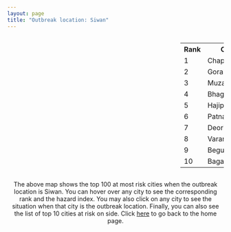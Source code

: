 ```yaml
---
layout: page
title: "Outbreak location: Siwan"
---
```

<div style="width: 100%; overflow: auto;">
<div style="width: 75%; float: left;">
<div id="mapid">
<script src="https://buda-magenta.github.io/hazard_map/load_map.js"></script>

<script>
var marker_outbreak = L.marker([26.131004, 84.391257],{"autoPan": true}).addTo(map); marker_outbreak.bindTooltip("Siwan").openTooltip();

var circle_1 = L.circle([25.773344, 84.784977], {"pane": "markerPane", "color": "red", "fill": true, "fillOpacity": 0.2, "fillRule": "evenodd", "lineCap": "round", "lineJoin": "round", "opacity": 1.0, "radius": 136124, "stroke": true, "weight": 3}).addTo(map);
circle_1.bindTooltip("Chapra<br>rank: 1<br>hazard index: 0.136125")
circle_1.bindPopup('<a href="https://buda-magenta.github.io/hazard_map/Chapra">Chapra</a>')

var circle_2 = L.circle([26.671329, 83.364583], {"pane": "markerPane", "color": "red", "fill": true, "fillOpacity": 0.2, "fillRule": "evenodd", "lineCap": "round", "lineJoin": "round", "opacity": 1.0, "radius": 101293, "stroke": true, "weight": 3}).addTo(map);
circle_2.bindTooltip("Gorakhpur<br>rank: 2<br>hazard index: 0.101293")
circle_2.bindPopup('<a href="https://buda-magenta.github.io/hazard_map/Gorakhpur">Gorakhpur</a>')

var circle_3 = L.circle([26.148658, 85.340013], {"pane": "markerPane", "color": "red", "fill": true, "fillOpacity": 0.2, "fillRule": "evenodd", "lineCap": "round", "lineJoin": "round", "opacity": 1.0, "radius": 26555, "stroke": true, "weight": 3}).addTo(map);
circle_3.bindTooltip("Muzaffarpur<br>rank: 3<br>hazard index: 0.026555")
circle_3.bindPopup('<a href="https://buda-magenta.github.io/hazard_map/Muzaffarpur">Muzaffarpur</a>')

var circle_4 = L.circle([25.286698, 87.132254], {"pane": "markerPane", "color": "red", "fill": true, "fillOpacity": 0.2, "fillRule": "evenodd", "lineCap": "round", "lineJoin": "round", "opacity": 1.0, "radius": 16683, "stroke": true, "weight": 3}).addTo(map);
circle_4.bindTooltip("Bhagalpur<br>rank: 4<br>hazard index: 0.016683")
circle_4.bindPopup('<a href="https://buda-magenta.github.io/hazard_map/Bhagalpur">Bhagalpur</a>')

var circle_5 = L.circle([25.720581, 85.255560], {"pane": "markerPane", "color": "red", "fill": true, "fillOpacity": 0.2, "fillRule": "evenodd", "lineCap": "round", "lineJoin": "round", "opacity": 1.0, "radius": 12618, "stroke": true, "weight": 3}).addTo(map);
circle_5.bindTooltip("Hajipur<br>rank: 5<br>hazard index: 0.012618")
circle_5.bindPopup('<a href="https://buda-magenta.github.io/hazard_map/Hajipur">Hajipur</a>')

var circle_6 = L.circle([25.609324, 85.123525], {"pane": "markerPane", "color": "red", "fill": true, "fillOpacity": 0.2, "fillRule": "evenodd", "lineCap": "round", "lineJoin": "round", "opacity": 1.0, "radius": 11495, "stroke": true, "weight": 3}).addTo(map);
circle_6.bindTooltip("Patna<br>rank: 6<br>hazard index: 0.011495")
circle_6.bindPopup('<a href="https://buda-magenta.github.io/hazard_map/Patna">Patna</a>')

var circle_7 = L.circle([26.423847, 83.762732], {"pane": "markerPane", "color": "red", "fill": true, "fillOpacity": 0.2, "fillRule": "evenodd", "lineCap": "round", "lineJoin": "round", "opacity": 1.0, "radius": 9623, "stroke": true, "weight": 3}).addTo(map);
circle_7.bindTooltip("Deoria<br>rank: 7<br>hazard index: 0.009623")
circle_7.bindPopup('<a href="https://buda-magenta.github.io/hazard_map/Deoria">Deoria</a>')

var circle_8 = L.circle([25.335649, 83.007629], {"pane": "markerPane", "color": "red", "fill": true, "fillOpacity": 0.2, "fillRule": "evenodd", "lineCap": "round", "lineJoin": "round", "opacity": 1.0, "radius": 6071, "stroke": true, "weight": 3}).addTo(map);
circle_8.bindTooltip("Varanasi<br>rank: 8<br>hazard index: 0.006071")
circle_8.bindPopup('<a href="https://buda-magenta.github.io/hazard_map/Varanasi">Varanasi</a>')

var circle_9 = L.circle([25.512719, 86.090571], {"pane": "markerPane", "color": "red", "fill": true, "fillOpacity": 0.2, "fillRule": "evenodd", "lineCap": "round", "lineJoin": "round", "opacity": 1.0, "radius": 6004, "stroke": true, "weight": 3}).addTo(map);
circle_9.bindTooltip("Begusarai<br>rank: 9<br>hazard index: 0.006005")
circle_9.bindPopup('<a href="https://buda-magenta.github.io/hazard_map/Begusarai">Begusarai</a>')

var circle_10 = L.circle([27.059011, 84.206464], {"pane": "markerPane", "color": "red", "fill": true, "fillOpacity": 0.2, "fillRule": "evenodd", "lineCap": "round", "lineJoin": "round", "opacity": 1.0, "radius": 4125, "stroke": true, "weight": 3}).addTo(map);
circle_10.bindTooltip("Bagaha<br>rank: 10<br>hazard index: 0.004126")
circle_10.bindPopup('<a href="https://buda-magenta.github.io/hazard_map/Bagaha">Bagaha</a>')

var circle_11 = L.circle([26.838100, 80.934600], {"pane": "markerPane", "color": "red", "fill": true, "fillOpacity": 0.2, "fillRule": "evenodd", "lineCap": "round", "lineJoin": "round", "opacity": 1.0, "radius": 3536, "stroke": true, "weight": 3}).addTo(map);
circle_11.bindTooltip("Lucknow<br>rank: 11<br>hazard index: 0.003536")
circle_11.bindPopup('<a href="https://buda-magenta.github.io/hazard_map/Lucknow">Lucknow</a>')

var circle_12 = L.circle([26.083143, 86.032571], {"pane": "markerPane", "color": "red", "fill": true, "fillOpacity": 0.2, "fillRule": "evenodd", "lineCap": "round", "lineJoin": "round", "opacity": 1.0, "radius": 2984, "stroke": true, "weight": 3}).addTo(map);
circle_12.bindTooltip("Darbhanga<br>rank: 12<br>hazard index: 0.002985")
circle_12.bindPopup('<a href="https://buda-magenta.github.io/hazard_map/Darbhanga">Darbhanga</a>')

var circle_13 = L.circle([27.985060, 80.753845], {"pane": "markerPane", "color": "red", "fill": true, "fillOpacity": 0.2, "fillRule": "evenodd", "lineCap": "round", "lineJoin": "round", "opacity": 1.0, "radius": 2951, "stroke": true, "weight": 3}).addTo(map);
circle_13.bindTooltip("Lakhimpur<br>rank: 13<br>hazard index: 0.002952")
circle_13.bindPopup('<a href="https://buda-magenta.github.io/hazard_map/Lakhimpur">Lakhimpur</a>')

var circle_14 = L.circle([25.877933, 84.119959], {"pane": "markerPane", "color": "red", "fill": true, "fillOpacity": 0.2, "fillRule": "evenodd", "lineCap": "round", "lineJoin": "round", "opacity": 1.0, "radius": 2513, "stroke": true, "weight": 3}).addTo(map);
circle_14.bindTooltip("Ballia<br>rank: 14<br>hazard index: 0.002514")
circle_14.bindPopup('<a href="https://buda-magenta.github.io/hazard_map/Ballia">Ballia</a>')

var circle_15 = L.circle([19.075990, 72.877393], {"pane": "markerPane", "color": "red", "fill": true, "fillOpacity": 0.2, "fillRule": "evenodd", "lineCap": "round", "lineJoin": "round", "opacity": 1.0, "radius": 2461, "stroke": true, "weight": 3}).addTo(map);
circle_15.bindTooltip("Mumbai<br>rank: 15<br>hazard index: 0.002462")
circle_15.bindPopup('<a href="https://buda-magenta.github.io/hazard_map/Mumbai">Mumbai</a>')

var circle_16 = L.circle([25.954628, 83.647350], {"pane": "markerPane", "color": "red", "fill": true, "fillOpacity": 0.2, "fillRule": "evenodd", "lineCap": "round", "lineJoin": "round", "opacity": 1.0, "radius": 2335, "stroke": true, "weight": 3}).addTo(map);
circle_16.bindTooltip("Maunath Bhanjan<br>rank: 16<br>hazard index: 0.002335")
circle_16.bindPopup('<a href="https://buda-magenta.github.io/hazard_map/Maunath_Bhanjan">Maunath Bhanjan</a>')

var circle_17 = L.circle([24.796436, 85.007956], {"pane": "markerPane", "color": "red", "fill": true, "fillOpacity": 0.2, "fillRule": "evenodd", "lineCap": "round", "lineJoin": "round", "opacity": 1.0, "radius": 2330, "stroke": true, "weight": 3}).addTo(map);
circle_17.bindTooltip("Gaya<br>rank: 17<br>hazard index: 0.002330")
circle_17.bindPopup('<a href="https://buda-magenta.github.io/hazard_map/Gaya">Gaya</a>')

var circle_18 = L.circle([25.832642, 86.614893], {"pane": "markerPane", "color": "red", "fill": true, "fillOpacity": 0.2, "fillRule": "evenodd", "lineCap": "round", "lineJoin": "round", "opacity": 1.0, "radius": 2122, "stroke": true, "weight": 3}).addTo(map);
circle_18.bindTooltip("Saharsa<br>rank: 18<br>hazard index: 0.002123")
circle_18.bindPopup('<a href="https://buda-magenta.github.io/hazard_map/Saharsa">Saharsa</a>')

var circle_19 = L.circle([25.560900, 87.647654], {"pane": "markerPane", "color": "red", "fill": true, "fillOpacity": 0.2, "fillRule": "evenodd", "lineCap": "round", "lineJoin": "round", "opacity": 1.0, "radius": 2037, "stroke": true, "weight": 3}).addTo(map);
circle_19.bindTooltip("Katihar<br>rank: 19<br>hazard index: 0.002037")
circle_19.bindPopup('<a href="https://buda-magenta.github.io/hazard_map/Katihar">Katihar</a>')

var circle_20 = L.circle([26.724789, 82.793269], {"pane": "markerPane", "color": "red", "fill": true, "fillOpacity": 0.2, "fillRule": "evenodd", "lineCap": "round", "lineJoin": "round", "opacity": 1.0, "radius": 1894, "stroke": true, "weight": 3}).addTo(map);
circle_20.bindTooltip("Basti<br>rank: 20<br>hazard index: 0.001895")
circle_20.bindPopup('<a href="https://buda-magenta.github.io/hazard_map/Basti">Basti</a>')

var circle_21 = L.circle([26.055318, 82.993139], {"pane": "markerPane", "color": "red", "fill": true, "fillOpacity": 0.2, "fillRule": "evenodd", "lineCap": "round", "lineJoin": "round", "opacity": 1.0, "radius": 1560, "stroke": true, "weight": 3}).addTo(map);
circle_21.bindTooltip("Nizamabad<br>rank: 21<br>hazard index: 0.001561")
circle_21.bindPopup('<a href="https://buda-magenta.github.io/hazard_map/Nizamabad">Nizamabad</a>')

var circle_22 = L.circle([26.460914, 80.321759], {"pane": "markerPane", "color": "red", "fill": true, "fillOpacity": 0.2, "fillRule": "evenodd", "lineCap": "round", "lineJoin": "round", "opacity": 1.0, "radius": 1549, "stroke": true, "weight": 3}).addTo(map);
circle_22.bindTooltip("Kanpur<br>rank: 22<br>hazard index: 0.001549")
circle_22.bindPopup('<a href="https://buda-magenta.github.io/hazard_map/Kanpur">Kanpur</a>')

var circle_23 = L.circle([26.716413, 88.430992], {"pane": "markerPane", "color": "red", "fill": true, "fillOpacity": 0.2, "fillRule": "evenodd", "lineCap": "round", "lineJoin": "round", "opacity": 1.0, "radius": 1530, "stroke": true, "weight": 3}).addTo(map);
circle_23.bindTooltip("Siliguri<br>rank: 23<br>hazard index: 0.001530")
circle_23.bindPopup('<a href="https://buda-magenta.github.io/hazard_map/Siliguri">Siliguri</a>')

var circle_24 = L.circle([25.205305, 85.514612], {"pane": "markerPane", "color": "red", "fill": true, "fillOpacity": 0.2, "fillRule": "evenodd", "lineCap": "round", "lineJoin": "round", "opacity": 1.0, "radius": 1492, "stroke": true, "weight": 3}).addTo(map);
circle_24.bindTooltip("Biharsharif<br>rank: 24<br>hazard index: 0.001493")
circle_24.bindPopup('<a href="https://buda-magenta.github.io/hazard_map/Biharsharif">Biharsharif</a>')

var circle_25 = L.circle([25.623457, 84.596839], {"pane": "markerPane", "color": "red", "fill": true, "fillOpacity": 0.2, "fillRule": "evenodd", "lineCap": "round", "lineJoin": "round", "opacity": 1.0, "radius": 1312, "stroke": true, "weight": 3}).addTo(map);
circle_25.bindTooltip("Arrah<br>rank: 25<br>hazard index: 0.001313")
circle_25.bindPopup('<a href="https://buda-magenta.github.io/hazard_map/Arrah">Arrah</a>')

var circle_26 = L.circle([21.170200, 72.831100], {"pane": "markerPane", "color": "red", "fill": true, "fillOpacity": 0.2, "fillRule": "evenodd", "lineCap": "round", "lineJoin": "round", "opacity": 1.0, "radius": 1238, "stroke": true, "weight": 3}).addTo(map);
circle_26.bindTooltip("Surat<br>rank: 26<br>hazard index: 0.001238")
circle_26.bindPopup('<a href="https://buda-magenta.github.io/hazard_map/Surat">Surat</a>')

var circle_27 = L.circle([25.531031, 78.652689], {"pane": "markerPane", "color": "red", "fill": true, "fillOpacity": 0.2, "fillRule": "evenodd", "lineCap": "round", "lineJoin": "round", "opacity": 1.0, "radius": 1170, "stroke": true, "weight": 3}).addTo(map);
circle_27.bindTooltip("Jhansi<br>rank: 27<br>hazard index: 0.001171")
circle_27.bindPopup('<a href="https://buda-magenta.github.io/hazard_map/Jhansi">Jhansi</a>')

var circle_28 = L.circle([28.651718, 77.221939], {"pane": "markerPane", "color": "red", "fill": true, "fillOpacity": 0.2, "fillRule": "evenodd", "lineCap": "round", "lineJoin": "round", "opacity": 1.0, "radius": 1087, "stroke": true, "weight": 3}).addTo(map);
circle_28.bindTooltip("Delhi<br>rank: 28<br>hazard index: 0.001087")
circle_28.bindPopup('<a href="https://buda-magenta.github.io/hazard_map/Delhi">Delhi</a>')

var circle_29 = L.circle([25.329791, 86.456777], {"pane": "markerPane", "color": "red", "fill": true, "fillOpacity": 0.2, "fillRule": "evenodd", "lineCap": "round", "lineJoin": "round", "opacity": 1.0, "radius": 1061, "stroke": true, "weight": 3}).addTo(map);
circle_29.bindTooltip("Jamalpur<br>rank: 29<br>hazard index: 0.001062")
circle_29.bindPopup('<a href="https://buda-magenta.github.io/hazard_map/Jamalpur">Jamalpur</a>')

var circle_30 = L.circle([26.269722, 82.994425], {"pane": "markerPane", "color": "red", "fill": true, "fillOpacity": 0.2, "fillRule": "evenodd", "lineCap": "round", "lineJoin": "round", "opacity": 1.0, "radius": 1060, "stroke": true, "weight": 3}).addTo(map);
circle_30.bindTooltip("Burhanpur<br>rank: 30<br>hazard index: 0.001060")
circle_30.bindPopup('<a href="https://buda-magenta.github.io/hazard_map/Burhanpur">Burhanpur</a>')

var circle_31 = L.circle([26.791073, 84.560107], {"pane": "markerPane", "color": "red", "fill": true, "fillOpacity": 0.2, "fillRule": "evenodd", "lineCap": "round", "lineJoin": "round", "opacity": 1.0, "radius": 1028, "stroke": true, "weight": 3}).addTo(map);
circle_31.bindTooltip("Bettiah<br>rank: 31<br>hazard index: 0.001028")
circle_31.bindPopup('<a href="https://buda-magenta.github.io/hazard_map/Bettiah">Bettiah</a>')

var circle_32 = L.circle([22.541418, 88.357691], {"pane": "markerPane", "color": "red", "fill": true, "fillOpacity": 0.2, "fillRule": "evenodd", "lineCap": "round", "lineJoin": "round", "opacity": 1.0, "radius": 1015, "stroke": true, "weight": 3}).addTo(map);
circle_32.bindTooltip("Kolkata<br>rank: 32<br>hazard index: 0.001016")
circle_32.bindPopup('<a href="https://buda-magenta.github.io/hazard_map/Kolkata">Kolkata</a>')

var circle_33 = L.circle([26.669512, 84.957411], {"pane": "markerPane", "color": "red", "fill": true, "fillOpacity": 0.2, "fillRule": "evenodd", "lineCap": "round", "lineJoin": "round", "opacity": 1.0, "radius": 1013, "stroke": true, "weight": 3}).addTo(map);
circle_33.bindTooltip("Motihari<br>rank: 33<br>hazard index: 0.001013")
circle_33.bindPopup('<a href="https://buda-magenta.github.io/hazard_map/Motihari">Motihari</a>')

var circle_34 = L.circle([25.438130, 81.833800], {"pane": "markerPane", "color": "red", "fill": true, "fillOpacity": 0.2, "fillRule": "evenodd", "lineCap": "round", "lineJoin": "round", "opacity": 1.0, "radius": 966, "stroke": true, "weight": 3}).addTo(map);
circle_34.bindTooltip("Allahabad<br>rank: 34<br>hazard index: 0.000967")
circle_34.bindPopup('<a href="https://buda-magenta.github.io/hazard_map/Allahabad">Allahabad</a>')

var circle_35 = L.circle([25.264902, 82.985787], {"pane": "markerPane", "color": "red", "fill": true, "fillOpacity": 0.2, "fillRule": "evenodd", "lineCap": "round", "lineJoin": "round", "opacity": 1.0, "radius": 946, "stroke": true, "weight": 3}).addTo(map);
circle_35.bindTooltip("Morvi<br>rank: 35<br>hazard index: 0.000947")
circle_35.bindPopup('<a href="https://buda-magenta.github.io/hazard_map/Morvi">Morvi</a>')

var circle_36 = L.circle([25.623400, 85.041700], {"pane": "markerPane", "color": "red", "fill": true, "fillOpacity": 0.2, "fillRule": "evenodd", "lineCap": "round", "lineJoin": "round", "opacity": 1.0, "radius": 916, "stroke": true, "weight": 3}).addTo(map);
circle_36.bindTooltip("Dinapur Nizamat<br>rank: 36<br>hazard index: 0.000916")
circle_36.bindPopup('<a href="https://buda-magenta.github.io/hazard_map/Dinapur_Nizamat">Dinapur Nizamat</a>')

var circle_37 = L.circle([26.180598, 91.753943], {"pane": "markerPane", "color": "red", "fill": true, "fillOpacity": 0.2, "fillRule": "evenodd", "lineCap": "round", "lineJoin": "round", "opacity": 1.0, "radius": 893, "stroke": true, "weight": 3}).addTo(map);
circle_37.bindTooltip("Guwahati<br>rank: 37<br>hazard index: 0.000893")
circle_37.bindPopup('<a href="https://buda-magenta.github.io/hazard_map/Guwahati">Guwahati</a>')

var circle_38 = L.circle([25.895924, 82.437716], {"pane": "markerPane", "color": "red", "fill": true, "fillOpacity": 0.2, "fillRule": "evenodd", "lineCap": "round", "lineJoin": "round", "opacity": 1.0, "radius": 882, "stroke": true, "weight": 3}).addTo(map);
circle_38.bindTooltip("Badlapur<br>rank: 38<br>hazard index: 0.000882")
circle_38.bindPopup('<a href="https://buda-magenta.github.io/hazard_map/Badlapur">Badlapur</a>')

var circle_39 = L.circle([25.572433, 83.609605], {"pane": "markerPane", "color": "red", "fill": true, "fillOpacity": 0.2, "fillRule": "evenodd", "lineCap": "round", "lineJoin": "round", "opacity": 1.0, "radius": 850, "stroke": true, "weight": 3}).addTo(map);
circle_39.bindTooltip("Medinipur<br>rank: 39<br>hazard index: 0.000850")
circle_39.bindPopup('<a href="https://buda-magenta.github.io/hazard_map/Medinipur">Medinipur</a>')

var circle_40 = L.circle([25.795593, 82.488341], {"pane": "markerPane", "color": "red", "fill": true, "fillOpacity": 0.2, "fillRule": "evenodd", "lineCap": "round", "lineJoin": "round", "opacity": 1.0, "radius": 846, "stroke": true, "weight": 3}).addTo(map);
circle_40.bindTooltip("Jaunpur<br>rank: 40<br>hazard index: 0.000846")
circle_40.bindPopup('<a href="https://buda-magenta.github.io/hazard_map/Jaunpur">Jaunpur</a>')

var circle_41 = L.circle([27.109667, 81.918329], {"pane": "markerPane", "color": "red", "fill": true, "fillOpacity": 0.2, "fillRule": "evenodd", "lineCap": "round", "lineJoin": "round", "opacity": 1.0, "radius": 833, "stroke": true, "weight": 3}).addTo(map);
circle_41.bindTooltip("Gonda<br>rank: 41<br>hazard index: 0.000834")
circle_41.bindPopup('<a href="https://buda-magenta.github.io/hazard_map/Gonda">Gonda</a>')

var circle_42 = L.circle([24.900100, 84.018211], {"pane": "markerPane", "color": "red", "fill": true, "fillOpacity": 0.2, "fillRule": "evenodd", "lineCap": "round", "lineJoin": "round", "opacity": 1.0, "radius": 741, "stroke": true, "weight": 3}).addTo(map);
circle_42.bindTooltip("Sasaram<br>rank: 42<br>hazard index: 0.000741")
circle_42.bindPopup('<a href="https://buda-magenta.github.io/hazard_map/Sasaram">Sasaram</a>')

var circle_43 = L.circle([26.022697, 83.028873], {"pane": "markerPane", "color": "red", "fill": true, "fillOpacity": 0.2, "fillRule": "evenodd", "lineCap": "round", "lineJoin": "round", "opacity": 1.0, "radius": 729, "stroke": true, "weight": 3}).addTo(map);
circle_43.bindTooltip("Azamgarh<br>rank: 43<br>hazard index: 0.000729")
circle_43.bindPopup('<a href="https://buda-magenta.github.io/hazard_map/Azamgarh">Azamgarh</a>')

var circle_44 = L.circle([25.280733, 83.125128], {"pane": "markerPane", "color": "red", "fill": true, "fillOpacity": 0.2, "fillRule": "evenodd", "lineCap": "round", "lineJoin": "round", "opacity": 1.0, "radius": 677, "stroke": true, "weight": 3}).addTo(map);
circle_44.bindTooltip("Mughal Sarai<br>rank: 44<br>hazard index: 0.000677")
circle_44.bindPopup('<a href="https://buda-magenta.github.io/hazard_map/Mughal_Sarai">Mughal Sarai</a>')

var circle_45 = L.circle([25.152471, 85.006878], {"pane": "markerPane", "color": "red", "fill": true, "fillOpacity": 0.2, "fillRule": "evenodd", "lineCap": "round", "lineJoin": "round", "opacity": 1.0, "radius": 668, "stroke": true, "weight": 3}).addTo(map);
circle_45.bindTooltip("Jehanabad<br>rank: 45<br>hazard index: 0.000669")
circle_45.bindPopup('<a href="https://buda-magenta.github.io/hazard_map/Jehanabad">Jehanabad</a>')

var circle_46 = L.circle([23.687130, 86.974659], {"pane": "markerPane", "color": "red", "fill": true, "fillOpacity": 0.2, "fillRule": "evenodd", "lineCap": "round", "lineJoin": "round", "opacity": 1.0, "radius": 598, "stroke": true, "weight": 3}).addTo(map);
circle_46.bindTooltip("Asansol<br>rank: 46<br>hazard index: 0.000598")
circle_46.bindPopup('<a href="https://buda-magenta.github.io/hazard_map/Asansol">Asansol</a>')

var circle_47 = L.circle([22.801519, 86.202958], {"pane": "markerPane", "color": "red", "fill": true, "fillOpacity": 0.2, "fillRule": "evenodd", "lineCap": "round", "lineJoin": "round", "opacity": 1.0, "radius": 583, "stroke": true, "weight": 3}).addTo(map);
circle_47.bindTooltip("Jamshedpur<br>rank: 47<br>hazard index: 0.000583")
circle_47.bindPopup('<a href="https://buda-magenta.github.io/hazard_map/Jamshedpur">Jamshedpur</a>')

var circle_48 = L.circle([25.562071, 84.015672], {"pane": "markerPane", "color": "red", "fill": true, "fillOpacity": 0.2, "fillRule": "evenodd", "lineCap": "round", "lineJoin": "round", "opacity": 1.0, "radius": 543, "stroke": true, "weight": 3}).addTo(map);
circle_48.bindTooltip("Buxar<br>rank: 48<br>hazard index: 0.000544")
circle_48.bindPopup('<a href="https://buda-magenta.github.io/hazard_map/Buxar">Buxar</a>')

var circle_49 = L.circle([25.603508, 83.507454], {"pane": "markerPane", "color": "red", "fill": true, "fillOpacity": 0.2, "fillRule": "evenodd", "lineCap": "round", "lineJoin": "round", "opacity": 1.0, "radius": 513, "stroke": true, "weight": 3}).addTo(map);
circle_49.bindTooltip("Ghazipur<br>rank: 49<br>hazard index: 0.000513")
circle_49.bindPopup('<a href="https://buda-magenta.github.io/hazard_map/Ghazipur">Ghazipur</a>')

var circle_50 = L.circle([21.237947, 81.633683], {"pane": "markerPane", "color": "red", "fill": true, "fillOpacity": 0.2, "fillRule": "evenodd", "lineCap": "round", "lineJoin": "round", "opacity": 1.0, "radius": 505, "stroke": true, "weight": 3}).addTo(map);
circle_50.bindTooltip("Raipur<br>rank: 50<br>hazard index: 0.000505")
circle_50.bindPopup('<a href="https://buda-magenta.github.io/hazard_map/Raipur">Raipur</a>')

var circle_51 = L.circle([27.633333, 77.583333], {"pane": "markerPane", "color": "red", "fill": true, "fillOpacity": 0.2, "fillRule": "evenodd", "lineCap": "round", "lineJoin": "round", "opacity": 1.0, "radius": 428, "stroke": true, "weight": 3}).addTo(map);
circle_51.bindTooltip("Mathura<br>rank: 51<br>hazard index: 0.000428")
circle_51.bindPopup('<a href="https://buda-magenta.github.io/hazard_map/Mathura">Mathura</a>')

var circle_52 = L.circle([28.457876, 79.405571], {"pane": "markerPane", "color": "red", "fill": true, "fillOpacity": 0.2, "fillRule": "evenodd", "lineCap": "round", "lineJoin": "round", "opacity": 1.0, "radius": 388, "stroke": true, "weight": 3}).addTo(map);
circle_52.bindTooltip("Bareilly<br>rank: 52<br>hazard index: 0.000389")
circle_52.bindPopup('<a href="https://buda-magenta.github.io/hazard_map/Bareilly">Bareilly</a>')

var circle_53 = L.circle([23.160894, 79.949770], {"pane": "markerPane", "color": "red", "fill": true, "fillOpacity": 0.2, "fillRule": "evenodd", "lineCap": "round", "lineJoin": "round", "opacity": 1.0, "radius": 381, "stroke": true, "weight": 3}).addTo(map);
circle_53.bindTooltip("Jabalpur<br>rank: 53<br>hazard index: 0.000381")
circle_53.bindPopup('<a href="https://buda-magenta.github.io/hazard_map/Jabalpur">Jabalpur</a>')

var circle_54 = L.circle([23.795281, 86.430964], {"pane": "markerPane", "color": "red", "fill": true, "fillOpacity": 0.2, "fillRule": "evenodd", "lineCap": "round", "lineJoin": "round", "opacity": 1.0, "radius": 316, "stroke": true, "weight": 3}).addTo(map);
circle_54.bindTooltip("Dhanbad<br>rank: 54<br>hazard index: 0.000317")
circle_54.bindPopup('<a href="https://buda-magenta.github.io/hazard_map/Dhanbad">Dhanbad</a>')

var circle_55 = L.circle([24.965712, 88.127778], {"pane": "markerPane", "color": "red", "fill": true, "fillOpacity": 0.2, "fillRule": "evenodd", "lineCap": "round", "lineJoin": "round", "opacity": 1.0, "radius": 311, "stroke": true, "weight": 3}).addTo(map);
circle_55.bindTooltip("English Bazar<br>rank: 55<br>hazard index: 0.000311")
circle_55.bindPopup('<a href="https://buda-magenta.github.io/hazard_map/English_Bazar">English Bazar</a>')

var circle_56 = L.circle([23.370035, 85.325013], {"pane": "markerPane", "color": "red", "fill": true, "fillOpacity": 0.2, "fillRule": "evenodd", "lineCap": "round", "lineJoin": "round", "opacity": 1.0, "radius": 292, "stroke": true, "weight": 3}).addTo(map);
circle_56.bindTooltip("Ranchi<br>rank: 56<br>hazard index: 0.000293")
circle_56.bindPopup('<a href="https://buda-magenta.github.io/hazard_map/Ranchi">Ranchi</a>')

var circle_57 = L.circle([19.194329, 72.970178], {"pane": "markerPane", "color": "red", "fill": true, "fillOpacity": 0.2, "fillRule": "evenodd", "lineCap": "round", "lineJoin": "round", "opacity": 1.0, "radius": 258, "stroke": true, "weight": 3}).addTo(map);
circle_57.bindTooltip("Thane<br>rank: 57<br>hazard index: 0.000258")
circle_57.bindPopup('<a href="https://buda-magenta.github.io/hazard_map/Thane">Thane</a>')

var circle_58 = L.circle([24.500000, 81.000000], {"pane": "markerPane", "color": "red", "fill": true, "fillOpacity": 0.2, "fillRule": "evenodd", "lineCap": "round", "lineJoin": "round", "opacity": 1.0, "radius": 241, "stroke": true, "weight": 3}).addTo(map);
circle_58.bindTooltip("Satna<br>rank: 58<br>hazard index: 0.000241")
circle_58.bindPopup('<a href="https://buda-magenta.github.io/hazard_map/Satna">Satna</a>')

var circle_59 = L.circle([30.909016, 75.851601], {"pane": "markerPane", "color": "red", "fill": true, "fillOpacity": 0.2, "fillRule": "evenodd", "lineCap": "round", "lineJoin": "round", "opacity": 1.0, "radius": 240, "stroke": true, "weight": 3}).addTo(map);
circle_59.bindTooltip("Ludhiana<br>rank: 59<br>hazard index: 0.000240")
circle_59.bindPopup('<a href="https://buda-magenta.github.io/hazard_map/Ludhiana">Ludhiana</a>')

var circle_60 = L.circle([23.258486, 77.401989], {"pane": "markerPane", "color": "red", "fill": true, "fillOpacity": 0.2, "fillRule": "evenodd", "lineCap": "round", "lineJoin": "round", "opacity": 1.0, "radius": 238, "stroke": true, "weight": 3}).addTo(map);
circle_60.bindTooltip("Bhopal<br>rank: 60<br>hazard index: 0.000239")
circle_60.bindPopup('<a href="https://buda-magenta.github.io/hazard_map/Bhopal">Bhopal</a>')

var circle_61 = L.circle([26.000000, 87.500000], {"pane": "markerPane", "color": "red", "fill": true, "fillOpacity": 0.2, "fillRule": "evenodd", "lineCap": "round", "lineJoin": "round", "opacity": 1.0, "radius": 220, "stroke": true, "weight": 3}).addTo(map);
circle_61.bindTooltip("Purnia<br>rank: 61<br>hazard index: 0.000221")
circle_61.bindPopup('<a href="https://buda-magenta.github.io/hazard_map/Purnia">Purnia</a>')

var circle_62 = L.circle([26.298638, 87.953148], {"pane": "markerPane", "color": "red", "fill": true, "fillOpacity": 0.2, "fillRule": "evenodd", "lineCap": "round", "lineJoin": "round", "opacity": 1.0, "radius": 207, "stroke": true, "weight": 3}).addTo(map);
circle_62.bindTooltip("Kishanganj<br>rank: 62<br>hazard index: 0.000208")
circle_62.bindPopup('<a href="https://buda-magenta.github.io/hazard_map/Kishanganj">Kishanganj</a>')

var circle_63 = L.circle([20.011247, 73.790236], {"pane": "markerPane", "color": "red", "fill": true, "fillOpacity": 0.2, "fillRule": "evenodd", "lineCap": "round", "lineJoin": "round", "opacity": 1.0, "radius": 202, "stroke": true, "weight": 3}).addTo(map);
circle_63.bindTooltip("Nashik<br>rank: 63<br>hazard index: 0.000203")
circle_63.bindPopup('<a href="https://buda-magenta.github.io/hazard_map/Nashik">Nashik</a>')

var circle_64 = L.circle([22.383333, 82.133333], {"pane": "markerPane", "color": "red", "fill": true, "fillOpacity": 0.2, "fillRule": "evenodd", "lineCap": "round", "lineJoin": "round", "opacity": 1.0, "radius": 165, "stroke": true, "weight": 3}).addTo(map);
circle_64.bindTooltip("Bilaspur<br>rank: 64<br>hazard index: 0.000165")
circle_64.bindPopup('<a href="https://buda-magenta.github.io/hazard_map/Bilaspur">Bilaspur</a>')

var circle_65 = L.circle([19.169335, 77.311013], {"pane": "markerPane", "color": "red", "fill": true, "fillOpacity": 0.2, "fillRule": "evenodd", "lineCap": "round", "lineJoin": "round", "opacity": 1.0, "radius": 164, "stroke": true, "weight": 3}).addTo(map);
circle_65.bindTooltip("Nanded Waghala<br>rank: 65<br>hazard index: 0.000164")
circle_65.bindPopup('<a href="https://buda-magenta.github.io/hazard_map/Nanded_Waghala">Nanded Waghala</a>')

var circle_66 = L.circle([28.863842, 78.805778], {"pane": "markerPane", "color": "red", "fill": true, "fillOpacity": 0.2, "fillRule": "evenodd", "lineCap": "round", "lineJoin": "round", "opacity": 1.0, "radius": 161, "stroke": true, "weight": 3}).addTo(map);
circle_66.bindTooltip("Moradabad<br>rank: 66<br>hazard index: 0.000162")
circle_66.bindPopup('<a href="https://buda-magenta.github.io/hazard_map/Moradabad">Moradabad</a>')

var circle_67 = L.circle([22.782355, 86.159003], {"pane": "markerPane", "color": "red", "fill": true, "fillOpacity": 0.2, "fillRule": "evenodd", "lineCap": "round", "lineJoin": "round", "opacity": 1.0, "radius": 161, "stroke": true, "weight": 3}).addTo(map);
circle_67.bindTooltip("Adityapur<br>rank: 67<br>hazard index: 0.000161")
circle_67.bindPopup('<a href="https://buda-magenta.github.io/hazard_map/Adityapur">Adityapur</a>')

var circle_68 = L.circle([26.626484, 88.734077], {"pane": "markerPane", "color": "red", "fill": true, "fillOpacity": 0.2, "fillRule": "evenodd", "lineCap": "round", "lineJoin": "round", "opacity": 1.0, "radius": 158, "stroke": true, "weight": 3}).addTo(map);
circle_68.bindTooltip("Jalpaiguri<br>rank: 68<br>hazard index: 0.000159")
circle_68.bindPopup('<a href="https://buda-magenta.github.io/hazard_map/Jalpaiguri">Jalpaiguri</a>')

var circle_69 = L.circle([13.083694, 80.270186], {"pane": "markerPane", "color": "red", "fill": true, "fillOpacity": 0.2, "fillRule": "evenodd", "lineCap": "round", "lineJoin": "round", "opacity": 1.0, "radius": 146, "stroke": true, "weight": 3}).addTo(map);
circle_69.bindTooltip("Chennai<br>rank: 69<br>hazard index: 0.000147")
circle_69.bindPopup('<a href="https://buda-magenta.github.io/hazard_map/Chennai">Chennai</a>')

var circle_70 = L.circle([31.634308, 74.873679], {"pane": "markerPane", "color": "red", "fill": true, "fillOpacity": 0.2, "fillRule": "evenodd", "lineCap": "round", "lineJoin": "round", "opacity": 1.0, "radius": 143, "stroke": true, "weight": 3}).addTo(map);
circle_70.bindTooltip("Amritsar<br>rank: 70<br>hazard index: 0.000143")
circle_70.bindPopup('<a href="https://buda-magenta.github.io/hazard_map/Amritsar">Amritsar</a>')

var circle_71 = L.circle([22.305199, 70.802833], {"pane": "markerPane", "color": "red", "fill": true, "fillOpacity": 0.2, "fillRule": "evenodd", "lineCap": "round", "lineJoin": "round", "opacity": 1.0, "radius": 139, "stroke": true, "weight": 3}).addTo(map);
circle_71.bindTooltip("Rajkot<br>rank: 71<br>hazard index: 0.000140")
circle_71.bindPopup('<a href="https://buda-magenta.github.io/hazard_map/Rajkot">Rajkot</a>')

var circle_72 = L.circle([26.638076, 82.059024], {"pane": "markerPane", "color": "red", "fill": true, "fillOpacity": 0.2, "fillRule": "evenodd", "lineCap": "round", "lineJoin": "round", "opacity": 1.0, "radius": 138, "stroke": true, "weight": 3}).addTo(map);
circle_72.bindTooltip("Faizabad<br>rank: 72<br>hazard index: 0.000139")
circle_72.bindPopup('<a href="https://buda-magenta.github.io/hazard_map/Faizabad">Faizabad</a>')

var circle_73 = L.circle([25.680654, 88.124646], {"pane": "markerPane", "color": "red", "fill": true, "fillOpacity": 0.2, "fillRule": "evenodd", "lineCap": "round", "lineJoin": "round", "opacity": 1.0, "radius": 138, "stroke": true, "weight": 3}).addTo(map);
circle_73.bindTooltip("Raiganj<br>rank: 73<br>hazard index: 0.000139")
circle_73.bindPopup('<a href="https://buda-magenta.github.io/hazard_map/Raiganj">Raiganj</a>')

var circle_74 = L.circle([20.843512, 75.525927], {"pane": "markerPane", "color": "red", "fill": true, "fillOpacity": 0.2, "fillRule": "evenodd", "lineCap": "round", "lineJoin": "round", "opacity": 1.0, "radius": 134, "stroke": true, "weight": 3}).addTo(map);
circle_74.bindTooltip("Jalgaon<br>rank: 74<br>hazard index: 0.000135")
circle_74.bindPopup('<a href="https://buda-magenta.github.io/hazard_map/Jalgaon">Jalgaon</a>')

var circle_75 = L.circle([21.199035, 81.397955], {"pane": "markerPane", "color": "red", "fill": true, "fillOpacity": 0.2, "fillRule": "evenodd", "lineCap": "round", "lineJoin": "round", "opacity": 1.0, "radius": 134, "stroke": true, "weight": 3}).addTo(map);
circle_75.bindTooltip("Durg<br>rank: 75<br>hazard index: 0.000134")
circle_75.bindPopup('<a href="https://buda-magenta.github.io/hazard_map/Durg">Durg</a>')

var circle_76 = L.circle([28.651718, 77.221939], {"pane": "markerPane", "color": "red", "fill": true, "fillOpacity": 0.2, "fillRule": "evenodd", "lineCap": "round", "lineJoin": "round", "opacity": 1.0, "radius": 128, "stroke": true, "weight": 3}).addTo(map);
circle_76.bindTooltip("Dehri<br>rank: 76<br>hazard index: 0.000128")
circle_76.bindPopup('<a href="https://buda-magenta.github.io/hazard_map/Dehri">Dehri</a>')

var circle_77 = L.circle([31.292011, 75.568058], {"pane": "markerPane", "color": "red", "fill": true, "fillOpacity": 0.2, "fillRule": "evenodd", "lineCap": "round", "lineJoin": "round", "opacity": 1.0, "radius": 128, "stroke": true, "weight": 3}).addTo(map);
circle_77.bindTooltip("Jalandhar<br>rank: 77<br>hazard index: 0.000128")
circle_77.bindPopup('<a href="https://buda-magenta.github.io/hazard_map/Jalandhar">Jalandhar</a>')

var circle_78 = L.circle([23.535048, 87.338043], {"pane": "markerPane", "color": "red", "fill": true, "fillOpacity": 0.2, "fillRule": "evenodd", "lineCap": "round", "lineJoin": "round", "opacity": 1.0, "radius": 128, "stroke": true, "weight": 3}).addTo(map);
circle_78.bindTooltip("Durgapur<br>rank: 78<br>hazard index: 0.000128")
circle_78.bindPopup('<a href="https://buda-magenta.github.io/hazard_map/Durgapur">Durgapur</a>')

var circle_79 = L.circle([17.388786, 78.461065], {"pane": "markerPane", "color": "red", "fill": true, "fillOpacity": 0.2, "fillRule": "evenodd", "lineCap": "round", "lineJoin": "round", "opacity": 1.0, "radius": 124, "stroke": true, "weight": 3}).addTo(map);
circle_79.bindTooltip("Hyderabad<br>rank: 79<br>hazard index: 0.000125")
circle_79.bindPopup('<a href="https://buda-magenta.github.io/hazard_map/Hyderabad">Hyderabad</a>')

var circle_80 = L.circle([28.794068, 79.185930], {"pane": "markerPane", "color": "red", "fill": true, "fillOpacity": 0.2, "fillRule": "evenodd", "lineCap": "round", "lineJoin": "round", "opacity": 1.0, "radius": 116, "stroke": true, "weight": 3}).addTo(map);
circle_80.bindTooltip("Rampur<br>rank: 80<br>hazard index: 0.000116")
circle_80.bindPopup('<a href="https://buda-magenta.github.io/hazard_map/Rampur">Rampur</a>')

var circle_81 = L.circle([23.699128, 85.991069], {"pane": "markerPane", "color": "red", "fill": true, "fillOpacity": 0.2, "fillRule": "evenodd", "lineCap": "round", "lineJoin": "round", "opacity": 1.0, "radius": 112, "stroke": true, "weight": 3}).addTo(map);
circle_81.bindTooltip("Bokaro<br>rank: 81<br>hazard index: 0.000113")
circle_81.bindPopup('<a href="https://buda-magenta.github.io/hazard_map/Bokaro">Bokaro</a>')

var circle_82 = L.circle([27.437194, 79.489129], {"pane": "markerPane", "color": "red", "fill": true, "fillOpacity": 0.2, "fillRule": "evenodd", "lineCap": "round", "lineJoin": "round", "opacity": 1.0, "radius": 112, "stroke": true, "weight": 3}).addTo(map);
circle_82.bindTooltip("Farrukhabad<br>rank: 82<br>hazard index: 0.000112")
circle_82.bindPopup('<a href="https://buda-magenta.github.io/hazard_map/Farrukhabad">Farrukhabad</a>')

var circle_83 = L.circle([23.332200, 86.361600], {"pane": "markerPane", "color": "red", "fill": true, "fillOpacity": 0.2, "fillRule": "evenodd", "lineCap": "round", "lineJoin": "round", "opacity": 1.0, "radius": 112, "stroke": true, "weight": 3}).addTo(map);
circle_83.bindTooltip("Purulia<br>rank: 83<br>hazard index: 0.000112")
circle_83.bindPopup('<a href="https://buda-magenta.github.io/hazard_map/Purulia">Purulia</a>')

var circle_84 = L.circle([29.988077, 77.508130], {"pane": "markerPane", "color": "red", "fill": true, "fillOpacity": 0.2, "fillRule": "evenodd", "lineCap": "round", "lineJoin": "round", "opacity": 1.0, "radius": 106, "stroke": true, "weight": 3}).addTo(map);
circle_84.bindTooltip("Saharanpur<br>rank: 84<br>hazard index: 0.000107")
circle_84.bindPopup('<a href="https://buda-magenta.github.io/hazard_map/Saharanpur">Saharanpur</a>')

var circle_85 = L.circle([20.993276, 75.839983], {"pane": "markerPane", "color": "red", "fill": true, "fillOpacity": 0.2, "fillRule": "evenodd", "lineCap": "round", "lineJoin": "round", "opacity": 1.0, "radius": 105, "stroke": true, "weight": 3}).addTo(map);
circle_85.bindTooltip("Bhusawal<br>rank: 85<br>hazard index: 0.000105")
circle_85.bindPopup('<a href="https://buda-magenta.github.io/hazard_map/Bhusawal">Bhusawal</a>')

var circle_86 = L.circle([27.912633, 79.746563], {"pane": "markerPane", "color": "red", "fill": true, "fillOpacity": 0.2, "fillRule": "evenodd", "lineCap": "round", "lineJoin": "round", "opacity": 1.0, "radius": 103, "stroke": true, "weight": 3}).addTo(map);
circle_86.bindTooltip("Shahjahanpur<br>rank: 86<br>hazard index: 0.000103")
circle_86.bindPopup('<a href="https://buda-magenta.github.io/hazard_map/Shahjahanpur">Shahjahanpur</a>')

var circle_87 = L.circle([18.521428, 73.854454], {"pane": "markerPane", "color": "red", "fill": true, "fillOpacity": 0.2, "fillRule": "evenodd", "lineCap": "round", "lineJoin": "round", "opacity": 1.0, "radius": 102, "stroke": true, "weight": 3}).addTo(map);
circle_87.bindTooltip("Pune<br>rank: 87<br>hazard index: 0.000103")
circle_87.bindPopup('<a href="https://buda-magenta.github.io/hazard_map/Pune">Pune</a>')

var circle_88 = L.circle([26.250000, 81.250000], {"pane": "markerPane", "color": "red", "fill": true, "fillOpacity": 0.2, "fillRule": "evenodd", "lineCap": "round", "lineJoin": "round", "opacity": 1.0, "radius": 98, "stroke": true, "weight": 3}).addTo(map);
circle_88.bindTooltip("Rae Bareli<br>rank: 88<br>hazard index: 0.000099")
circle_88.bindPopup('<a href="https://buda-magenta.github.io/hazard_map/Rae_Bareli">Rae Bareli</a>')

var circle_89 = L.circle([25.220812, 86.517204], {"pane": "markerPane", "color": "red", "fill": true, "fillOpacity": 0.2, "fillRule": "evenodd", "lineCap": "round", "lineJoin": "round", "opacity": 1.0, "radius": 95, "stroke": true, "weight": 3}).addTo(map);
circle_89.bindTooltip("Munger<br>rank: 89<br>hazard index: 0.000096")
circle_89.bindPopup('<a href="https://buda-magenta.github.io/hazard_map/Munger">Munger</a>')

var circle_90 = L.circle([25.133173, 86.525040], {"pane": "markerPane", "color": "red", "fill": true, "fillOpacity": 0.2, "fillRule": "evenodd", "lineCap": "round", "lineJoin": "round", "opacity": 1.0, "radius": 92, "stroke": true, "weight": 3}).addTo(map);
circle_90.bindTooltip("Kharagpur<br>rank: 90<br>hazard index: 0.000093")
circle_90.bindPopup('<a href="https://buda-magenta.github.io/hazard_map/Kharagpur">Kharagpur</a>')

var circle_91 = L.circle([27.209822, 79.048137], {"pane": "markerPane", "color": "red", "fill": true, "fillOpacity": 0.2, "fillRule": "evenodd", "lineCap": "round", "lineJoin": "round", "opacity": 1.0, "radius": 91, "stroke": true, "weight": 3}).addTo(map);
circle_91.bindTooltip("Mainpuri<br>rank: 91<br>hazard index: 0.000091")
circle_91.bindPopup('<a href="https://buda-magenta.github.io/hazard_map/Mainpuri">Mainpuri</a>')

var circle_92 = L.circle([23.021624, 72.579707], {"pane": "markerPane", "color": "red", "fill": true, "fillOpacity": 0.2, "fillRule": "evenodd", "lineCap": "round", "lineJoin": "round", "opacity": 1.0, "radius": 87, "stroke": true, "weight": 3}).addTo(map);
circle_92.bindTooltip("Ahmedabad<br>rank: 92<br>hazard index: 0.000088")
circle_92.bindPopup('<a href="https://buda-magenta.github.io/hazard_map/Ahmedabad">Ahmedabad</a>')

var circle_93 = L.circle([27.484460, 94.901945], {"pane": "markerPane", "color": "red", "fill": true, "fillOpacity": 0.2, "fillRule": "evenodd", "lineCap": "round", "lineJoin": "round", "opacity": 1.0, "radius": 86, "stroke": true, "weight": 3}).addTo(map);
circle_93.bindTooltip("Dibrugarh<br>rank: 93<br>hazard index: 0.000086")
circle_93.bindPopup('<a href="https://buda-magenta.github.io/hazard_map/Dibrugarh">Dibrugarh</a>')

var circle_94 = L.circle([23.730215, 86.839671], {"pane": "markerPane", "color": "red", "fill": true, "fillOpacity": 0.2, "fillRule": "evenodd", "lineCap": "round", "lineJoin": "round", "opacity": 1.0, "radius": 85, "stroke": true, "weight": 3}).addTo(map);
circle_94.bindTooltip("Kulti<br>rank: 94<br>hazard index: 0.000086")
circle_94.bindPopup('<a href="https://buda-magenta.github.io/hazard_map/Kulti">Kulti</a>')

var circle_95 = L.circle([22.297314, 73.194257], {"pane": "markerPane", "color": "red", "fill": true, "fillOpacity": 0.2, "fillRule": "evenodd", "lineCap": "round", "lineJoin": "round", "opacity": 1.0, "radius": 81, "stroke": true, "weight": 3}).addTo(map);
circle_95.bindTooltip("Vadodara<br>rank: 95<br>hazard index: 0.000081")
circle_95.bindPopup('<a href="https://buda-magenta.github.io/hazard_map/Vadodara">Vadodara</a>')

var circle_96 = L.circle([25.913591, 93.728371], {"pane": "markerPane", "color": "red", "fill": true, "fillOpacity": 0.2, "fillRule": "evenodd", "lineCap": "round", "lineJoin": "round", "opacity": 1.0, "radius": 76, "stroke": true, "weight": 3}).addTo(map);
circle_96.bindTooltip("Dimapur<br>rank: 96<br>hazard index: 0.000077")
circle_96.bindPopup('<a href="https://buda-magenta.github.io/hazard_map/Dimapur">Dimapur</a>')

var circle_97 = L.circle([21.149813, 79.082056], {"pane": "markerPane", "color": "red", "fill": true, "fillOpacity": 0.2, "fillRule": "evenodd", "lineCap": "round", "lineJoin": "round", "opacity": 1.0, "radius": 75, "stroke": true, "weight": 3}).addTo(map);
circle_97.bindTooltip("Nagpur<br>rank: 97<br>hazard index: 0.000075")
circle_97.bindPopup('<a href="https://buda-magenta.github.io/hazard_map/Nagpur">Nagpur</a>')

var circle_98 = L.circle([23.250000, 87.750000], {"pane": "markerPane", "color": "red", "fill": true, "fillOpacity": 0.2, "fillRule": "evenodd", "lineCap": "round", "lineJoin": "round", "opacity": 1.0, "radius": 71, "stroke": true, "weight": 3}).addTo(map);
circle_98.bindTooltip("Barddhaman<br>rank: 98<br>hazard index: 0.000071")
circle_98.bindPopup('<a href="https://buda-magenta.github.io/hazard_map/Barddhaman">Barddhaman</a>')

var circle_99 = L.circle([23.131954, 87.207397], {"pane": "markerPane", "color": "red", "fill": true, "fillOpacity": 0.2, "fillRule": "evenodd", "lineCap": "round", "lineJoin": "round", "opacity": 1.0, "radius": 69, "stroke": true, "weight": 3}).addTo(map);
circle_99.bindTooltip("Bankura<br>rank: 99<br>hazard index: 0.000069")
circle_99.bindPopup('<a href="https://buda-magenta.github.io/hazard_map/Bankura">Bankura</a>')

var circle_100 = L.circle([24.935635, 82.647701], {"pane": "markerPane", "color": "red", "fill": true, "fillOpacity": 0.2, "fillRule": "evenodd", "lineCap": "round", "lineJoin": "round", "opacity": 1.0, "radius": 67, "stroke": true, "weight": 3}).addTo(map);
circle_100.bindTooltip("Mirzapur<br>rank: 100<br>hazard index: 0.000068")
circle_100.bindPopup('<a href="https://buda-magenta.github.io/hazard_map/Mirzapur">Mirzapur</a>')
</script>
</div>
</div>


<div style="width: 20%; float: right;">
<table>
<tr>
<th>Rank</th>
<th>City</th>
</tr>

<tr>
<td>1</td>
<td>Chapra</td>
</tr>

<tr>
<td>2</td>
<td>Gorakhpur</td>
</tr>

<tr>
<td>3</td>
<td>Muzaffarpur</td>
</tr>

<tr>
<td>4</td>
<td>Bhagalpur</td>
</tr>

<tr>
<td>5</td>
<td>Hajipur</td>
</tr>

<tr>
<td>6</td>
<td>Patna</td>
</tr>

<tr>
<td>7</td>
<td>Deoria</td>
</tr>

<tr>
<td>8</td>
<td>Varanasi</td>
</tr>

<tr>
<td>9</td>
<td>Begusarai</td>
</tr>

<tr>
<td>10</td>
<td>Bagaha</td>
</tr>

</table>
</div>
</div>


<p align="center"> The above map shows the top 100 at most risk cities when the outbreak location is Siwan. You can hover over any city to see the corresponding rank and the hazard index. You may also click on any city to see the situation when that city is the outbreak location. Finally, you can also see the list of top 10 cities at risk on side.  Click <a href="https://buda-magenta.github.io/hazard_map/">here</a> to go back to the home page.
</p>